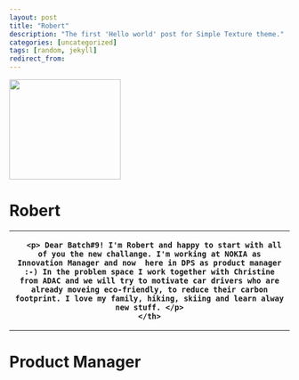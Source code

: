 ```yaml
---
layout: post
title: "Robert"
description: "The first 'Hello world' post for Simple Texture theme."
categories: [uncategorized]
tags: [random, jekyll]
redirect_from:
---
```



<img src="https://raw.githubusercontent.com/team-cero/team-cero.github.io/master/assets/images/Robert_1.jpg?raw=true" height ="180" width="200">

# Robert
<table>
  <tr>
    <th>

      <p> Dear Batch#9! I'm Robert and happy to start with all of you the new challange. I'm working at NOKIA as Innovation Manager and now  here in DPS as product manager :-) In the problem space I work together with Christine from ADAC and we will try to motivate car drivers who are already moveing eco-friendly, to reduce their carbon footprint. I love my family, hiking, skiing and learn alway new stuff. </p>
    </th>
  </tr>  
  </table>

# Product Manager
